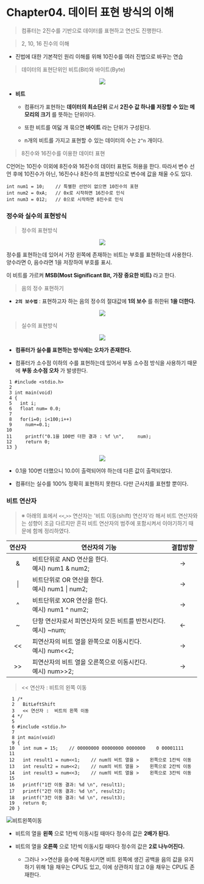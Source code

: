 # Chapter04. 데이터 표현 방식의 이해

> 컴퓨터는 2진수를 기반으로 데이터를 표현하고 연산도 진행한다.

> 2, 10, 16 진수의 이해

- 진법에 대한 기본적인 원리 이해를 위해 10진수를 여러 진법으로 바꾸는 연습

> 데이터의 표현단위인 비트(Bit)와 바이트(Byte)

<p align="center">
<img src="https://user-images.githubusercontent.com/39554623/53630233-f3fdeb80-3c52-11e9-9c2b-4c1da5be46ff.png">
<p>

- **비트**

  - 컴퓨터가 표현하는 **데이터의 최소단위** 로서 **2진수 값 하나를 저장할 수 있는 메모리의 크기** 를 뜻하는 단위이다.

  - 또한 비트를 여덟 개 묶으면 **바이트** 라는 단위가 구성된다.

  - n개의 비트를 가지고 표현할 수 있는 데이터의 수는 `2^n` 개이다.

> 8진수와 16진수를 이용한 데이터 표현

C언어는 10진수 이외에 8진수와 16진수의 데이터 표현도 허용을 한다. 따라서 변수 선언 후에 10진수가 아닌, 16진수나 8진수의 표현방식으로 변수에 값을 채울 수도 있다.

```
int num1 = 10;    // 특별한 선언이 없으면 10진수의 표현
int num2 = 0xA;   // 0x로 시작하면 16진수로 인식
int num3 = 012;   // 0으로 시작하면 8진수로 인식
```

### 정수와 실수의 표현방식

> 정수의 표현방식

<p align="center">
<img src="https://user-images.githubusercontent.com/39554623/53706575-5a128a80-3e6e-11e9-8232-157cfe0b1c59.png">
<p>

정수를 표현하는데 있어서 가장 왼쪽에 존재하는 비트는 부호를 표현하는데 사용한다. 양수라면 0, 음수라면 1을 저장하여 부호를 표시.

이 비트를 가르켜 **MSB(Most Significant Bit, 가장 중요한 비트)** 라고 한다.

> 음의 정수 표현하기

- **`2의 보수법`** : 표현하고자 하는 음의 정수의 절대값에 **1의 보수** 를 취한뒤 **1을 더한다.**

<p align="center">
<img src="https://user-images.githubusercontent.com/39554623/53706574-5a128a80-3e6e-11e9-9cb5-d2699751a187.png">
<p>

> 실수의 표현방식

<p align="center">
<img src="https://user-images.githubusercontent.com/39554623/53706829-9b576a00-3e6f-11e9-9d51-3dd663f134de.png">
<p>

- **컴퓨터가 실수를 표현하는 방식에는 오차가 존재한다.**

- 컴퓨터가 소수점 이하의 수를 표현하는데 있어서 부동 소수점 방식을 사용하기 때문에 **부동 소수점 오차** 가 발생한다.

```
 1 #include <stdio.h>
 2
 3 int main(void)
 4 {
 5   int i;
 6   float num= 0.0;
 7
 8   for(i=0; i<100;i++)
 9     num+=0.1;
10
11     printf("0.1을 100번 더한 결과 : %f \n",     num);
12     return 0;
13 }
```

<p align="center">
<img src="https://user-images.githubusercontent.com/39554623/53708393-90540800-3e76-11e9-88b4-e0578b67f600.PNG">
<p>

- 0.1을 100번 더했으니 10.0이 출력되어야 하는데 다른 값이 출력되었다.

- 컴퓨터는 실수를 100% 정확히 표현하지 못한다. 다만 근사치를 표현할 뿐이다.

### 비트 연산자

> ※ 아래의 표에서 `<<`,`>>` 연산자는 '비트 이동(shift) 연산자'라 해서 비트 연산자와는 성향이 조금 다르지만 흔히 비트 연산자의 범주에 포함시켜서 이야기하기 때문에 함께 정리하였다.

|연산자|<center>연산자의 기능</center>|결합방향|
|:---:|:---|:---:|
|&|비트단위로 AND 연산을 한다.<br>예시) num1 & num2;|→|
|&#124;|비트단위로 OR 연산을 한다.<br>예시) num1 &#124; num2;|→|
|^   |비트단위로 XOR 연산을 한다.<br>예시) num1 ^ num2;   |→   |
|~   |단항 연산자로서 피연산자의 모든 비트를 반전시킨다.<br>예시) ~num;   |←   |
|<<   |피연산자의 비트 열을 완쪽으로 이동시킨다.<br>예시) num<<2;   |→   |
|>>   |피연산자의 비트 열을 오른쪽으로 이동시킨다.<br>예시) num>>2;   |→   |

> << 연산자 :  비트의 왼쪽 이동

```
  1 /*
  2   BitLeftShift
  3   << 연산자 :  비트의 왼쪽 이동
  4 */
  5
  6 #include <stdio.h>
  7
  8 int main(void)
  9 {
 10   int num = 15;    // 00000000 00000000 0000000    0 00001111
 11
 12   int result1 = num<<1;    // num의 비트 열을 >    왼쪽으로 1칸씩 이동
 13   int result2 = num<<2;    // num의 비트 열을 >    왼쪽으로 2칸씩 이동
 14   int result3 = num<<3;    // num의 비트 열을 >    왼쪽으로 3칸씩 이동
 15
 16   printf("1칸 이동 결과: %d \n", result1);
 17   printf("2칸 이동 결과: %d \n", result2);
 18   printf("3칸 이동 결과: %d \n", result3);
 19   return 0;
 20 }
```

![비트왼쪽이동](https://user-images.githubusercontent.com/39554623/53711496-c77de580-3e85-11e9-9ffe-e0807a0eaee7.PNG)

- 비트의 열을 **왼쪽** 으로 1칸씩 이동시킬 때마다 정수의 값은 **2배가 된다.**

- 비트의 열을 **오른쪽** 으로 1칸씩 이동시킬 때마다 정수의 값은 **2로 나누어진다.**
  - 그러나 >>연산을 음수에 적용시키면 비트 왼쪽에 생긴 공백을 음의 값을 유지하기 위해 1을 채우는 CPU도 있고, 이에 상관하지 않고 0을 채우는 CPU도 존재한다.
